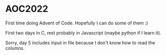 # AOC2022
First time doing Advent of Code. Hopefully I can do some of them :)

First two days in C, rest probably in Javascript (maybe python if I learn it).

Sorry, day 5 includes input in file because I don't know how to read the columns. 
